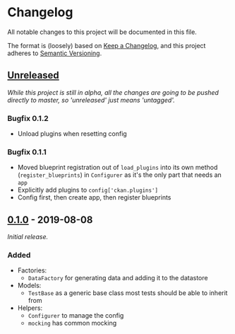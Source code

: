 # Changelog
All notable changes to this project will be documented in this file.

The format is (loosely) based on [Keep a Changelog](https://keepachangelog.com/en/1.0.0/),
and this project adheres to [Semantic Versioning](https://semver.org/spec/v2.0.0.html).

## [Unreleased]
_While this project is still in alpha, all the changes are going to be pushed directly to master, so 'unreleased' just means 'untagged'._

### Bugfix 0.1.2
- Unload plugins when resetting config

### Bugfix 0.1.1
- Moved blueprint registration out of `load_plugins` into its own method (`register_blueprints`) in `Configurer` as it's the only part that needs an `app`
- Explicitly add plugins to `config['ckan.plugins']`
- Config first, then create app, then register blueprints

## [0.1.0] - 2019-08-08
_Initial release._

### Added
- Factories:
    - `DataFactory` for generating data and adding it to the datastore
- Models:
    - `TestBase` as a generic base class most tests should be able to inherit from
- Helpers:
    - `Configurer` to manage the config
    - `mocking` has common mocking 



[Unreleased]: https://github.com/NaturalHistoryMuseum/ckantest/compare/v0.1.0...HEAD
[0.1.0]: https://github.com/NaturalHistoryMuseum/ckantest/releases/tag/v0.1.0